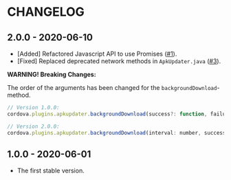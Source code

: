 # CHANGELOG

## 2.0.0 - 2020-06-10

- [Added] Refactored Javascript API to use Promises ([#1](https://github.com/kolbasa/cordova-plugin-apkupdater/issues/1)).
- [Fixed] Replaced deprecated network methods in `ApkUpdater.java` ([#3](https://github.com/kolbasa/cordova-plugin-apkupdater/issues/3)).

**WARNING! Breaking Changes:**

The order of the arguments has been changed for the `backgroundDownload`-method.

```javascript
// Version 1.0.0:
cordova.plugins.apkupdater.backgroundDownload(success?: function, failure?: function, interval: number)

// Version 2.0.0:
cordova.plugins.apkupdater.backgroundDownload(interval: number, success?: function, failure?: function)
```



## 1.0.0 - 2020-06-01

- The first stable version.

